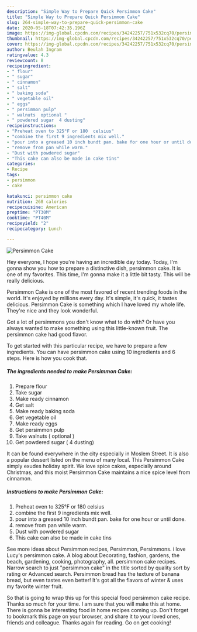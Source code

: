 ```yaml
---
description: "Simple Way to Prepare Quick Persimmon Cake"
title: "Simple Way to Prepare Quick Persimmon Cake"
slug: 264-simple-way-to-prepare-quick-persimmon-cake
date: 2020-05-18T07:42:35.196Z
image: https://img-global.cpcdn.com/recipes/34242257/751x532cq70/persimmon-cake-recipe-main-photo.jpg
thumbnail: https://img-global.cpcdn.com/recipes/34242257/751x532cq70/persimmon-cake-recipe-main-photo.jpg
cover: https://img-global.cpcdn.com/recipes/34242257/751x532cq70/persimmon-cake-recipe-main-photo.jpg
author: Beulah Ingram
ratingvalue: 4.3
reviewcount: 8
recipeingredient:
- " flour"
- " sugar"
- " cinnamon"
- " salt"
- " baking soda"
- " vegetable oil"
- " eggs"
- " persimmon pulp"
- " walnuts  optional "
- " powdered sugar  4 dusting"
recipeinstructions:
- "Preheat oven to 325°F or 180  celsius"
- "combine the first 9 ingredients mix well."
- "pour into a greased 10 inch bundt pan. bake for one hour or until done."
- "remove from pan while warm."
- "Dust with powdered sugar"
- "This cake can also be made in cake tins"
categories:
- Recipe
tags:
- persimmon
- cake

katakunci: persimmon cake 
nutrition: 268 calories
recipecuisine: American
preptime: "PT30M"
cooktime: "PT40M"
recipeyield: "2"
recipecategory: Lunch

---
```



![Persimmon Cake](https://img-global.cpcdn.com/recipes/34242257/751x532cq70/persimmon-cake-recipe-main-photo.jpg)

Hey everyone, I hope you're having an incredible day today. Today, I'm gonna show you how to prepare a distinctive dish, persimmon cake. It is one of my favorites. This time, I'm gonna make it a little bit tasty. This will be really delicious.

Persimmon Cake is one of the most favored of recent trending foods in the world. It's enjoyed by millions every day. It's simple, it's quick, it tastes delicious. Persimmon Cake is something which I have loved my whole life. They're nice and they look wonderful.

Got a lot of persimmons you don&#39;t know what to do with? Or have you always wanted to make something using this little-known fruit. The persimmon cake had good flavor.


To get started with this particular recipe, we have to prepare a few ingredients. You can have persimmon cake using 10 ingredients and 6 steps. Here is how you cook that.

<!--inarticleads1-->

##### The ingredients needed to make Persimmon Cake:

1. Prepare  flour
1. Take  sugar
1. Make ready  cinnamon
1. Get  salt
1. Make ready  baking soda
1. Get  vegetable oil
1. Make ready  eggs
1. Get  persimmon pulp
1. Take  walnuts ( optional )
1. Get  powdered sugar ( 4 dusting)


It can be found everywhere in the city especially in Moslem Street. It is also a popular dessert listed on the menu of many local. This Persimmon Cake simply exudes holiday spirit. We love spice cakes, especially around Christmas, and this moist Persimmon Cake maintains a nice spice level from cinnamon. 

<!--inarticleads2-->

##### Instructions to make Persimmon Cake:

1. Preheat oven to 325°F or 180  celsius
1. combine the first 9 ingredients mix well.
1. pour into a greased 10 inch bundt pan. bake for one hour or until done.
1. remove from pan while warm.
1. Dust with powdered sugar
1. This cake can also be made in cake tins


See more ideas about Persimmon recipes, Persimmon, Persimmons. i love Lucy&#39;s persimmon cake. A blog about Decorating, fashion, gardens, the beach, gardening, cooking, photography, all. persimmon cake recipes. Narrow search to just &#34;persimmon cake&#34; in the title sorted by quality sort by rating or Advanced search. Persimmon bread has the texture of banana bread, but even tastes even better! It&#39;s got all the flavors of winter &amp; uses my favorite winter fruit. 

So that is going to wrap this up for this special food persimmon cake recipe. Thanks so much for your time. I am sure that you will make this at home. There is gonna be interesting food in home recipes coming up. Don't forget to bookmark this page on your browser, and share it to your loved ones, friends and colleague. Thanks again for reading. Go on get cooking!
